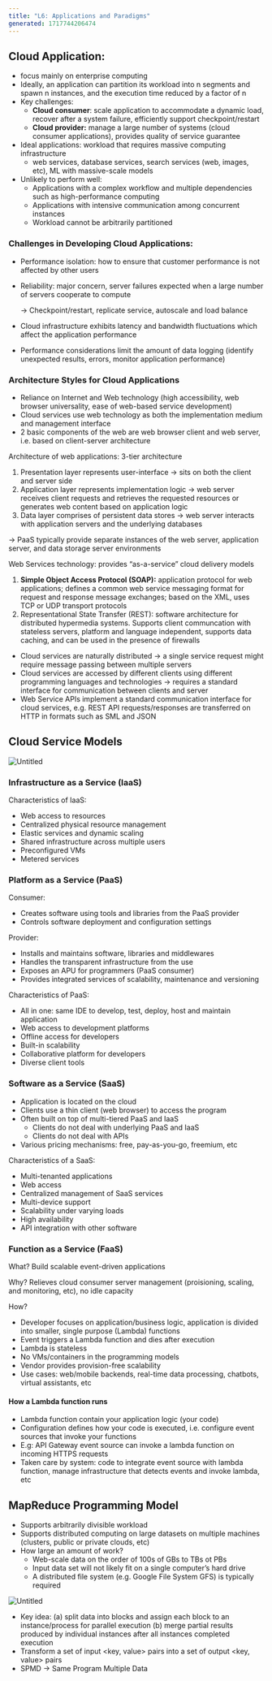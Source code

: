 ```yaml
---
title: "L6: Applications and Paradigms"
generated: 1717744206474
---
```


## Cloud Application:

- focus mainly on enterprise computing
- Ideally, an application can partition its workload into n segments and spawn n instances, and the execution time reduced by a factor of n
- Key challenges:
  - **Cloud consumer**: scale application to accommodate a dynamic load, recover after a system failure, efficiently support checkpoint/restart
  - **Cloud provider:** manage a large number of systems (cloud consumer applications), provides quality of service guarantee
- Ideal applications: workload that requires massive computing infrastructure
  - web services, database services, search services (web, images, etc), ML with massive-scale models
- Unlikely to perform well:
  - Applications with a complex workflow and multiple dependencies such as high-performance computing
  - Applications with intensive communication among concurrent instances
  - Workload cannot be arbitrarily partitioned

### Challenges in Developing Cloud Applications:

- Performance isolation: how to ensure that customer performance is not affected by other users

- Reliability: major concern, server failures expected when a large number of servers cooperate to compute

  → Checkpoint/restart, replicate service, autoscale and load balance

- Cloud infrastructure exhibits latency and bandwidth fluctuations which affect the application performance

- Performance considerations limit the amount of data logging (identify unexpected results, errors, monitor application performance)

### Architecture Styles for Cloud Applications

- Reliance on Internet and Web technology (high accessibility, web browser universality, ease of web-based service development)
- Cloud services use web technology as both the implementation medium and management interface
- 2 basic components of the web are web browser client and web server, i.e. based on client-server architecture

Architecture of web applications: 3-tier architecture

1. Presentation layer represents user-interface → sits on both the client and server side
2. Application layer represents implementation logic → web server receives client requests and retrieves the requested resources or generates web content based on application logic
3. Data layer comprises of persistent data stores → web server interacts with application servers and the underlying databases

→ PaaS typically provide separate instances of the web server, application server, and data storage server environments

Web Services technology: provides “as-a-service” cloud delivery models

1. **Simple Object Access Protocol (SOAP):** application protocol for web applications; defines a common web service messaging format for request and response message exchanges; based on the XML, uses TCP or UDP transport protocols
2. Representational State Transfer (REST): software architecture for distributed hypermedia systems. Supports client communcation with stateless servers, platform and language independent, supports data caching, and can be used in the presence of firewalls

- Cloud services are naturally distributed → a single service request might require message passing between multiple servers
- Cloud services are accessed by different clients using different programming languages and technologies → requires a standard interface for communication between clients and server
- Web Service APIs implement a standard communication interface for cloud services, e.g. REST API requests/responses are transferred on HTTP in formats such as SML and JSON

## Cloud Service Models

![Untitled](./l6-applications-and-paradigms/untitled.png)

### Infrastructure as a Service (IaaS)

Characteristics of IaaS:

- Web access to resources
- Centralized physical resource management
- Elastic services and dynamic scaling
- Shared infrastructure across multiple users
- Preconfigured VMs
- Metered services

### Platform as a Service (PaaS)

Consumer:

- Creates software using tools and libraries from the PaaS provider
- Controls software deployment and configuration settings

Provider:

- Installs and maintains software, libraries and middlewares
- Handles the transparent infrastructure from the use
- Exposes an APU for programmers (PaaS consumer)
- Provides integrated services of scalability, maintenance and versioning

Characteristics of PaaS:

- All in one: same IDE to develop, test, deploy, host and maintain application
- Web access to development platforms
- Offline access for developers
- Built-in scalability
- Collaborative platform for developers
- Diverse client tools

### Software as a Service (SaaS)

- Application is located on the cloud
- Clients use a thin client (web browser) to access the program
- Often built on top of multi-tiered PaaS and IaaS
  - Clients do not deal with underlying PaaS and IaaS
  - Clients do not deal with APIs
- Various pricing mechanisms: free, pay-as-you-go, freemium, etc

Characteristics of a SaaS:

- Multi-tenanted applications
- Web access
- Centralized management of SaaS services
- Multi-device support
- Scalability under varying loads
- High availability
- API integration with other software

### Function as a Service (FaaS)

What? Build scalable event-driven applications

Why? Relieves cloud consumer server management (proisioning, scaling, and monitoring, etc), no idle capacity

How?

- Developer focuses on application/business logic, application is divided into smaller, single purpose (Lambda) functions
- Event triggers a Lambda function and dies after execution
- Lambda is stateless
- No VMs/containers in the programming models
- Vendor provides provision-free scalability
- Use cases: web/mobile backends, real-time data processing, chatbots, virtual assistants, etc

#### How a Lambda function runs

- Lambda function contain your application logic (your code)
- Configuration defines how your code is executed, i.e. configure event sources that invoke your functions
- E.g: API Gateway event source can invoke a lambda function on incoming HTTPS requests
- Taken care by system: code to integrate event source with lambda function, manage infrastructure that detects events and invoke lambda, etc

## MapReduce Programming Model

- Supports arbitrarily divisible workload
- Supports distributed computing on large datasets on multiple machines (clusters, public or private clouds, etc)
- How large an amount of work?
  - Web-scale data on the order of 100s of GBs to TBs ot PBs
  - Input data set will not likely fit on a single computer’s hard drive
  - A distributed file system (e.g. Google File System GFS) is typically required

![Untitled](./l6-applications-and-paradigms/untitled-1.png)

- Key idea: (a) split data into blocks and assign each block to an instance/process for parallel execution (b) merge partial results produced by individual instances after all instances completed execution
- Transform a set of input \<key, value> pairs into a set of output \<key, value> pairs
- SPMD → Same Program Multiple Data
